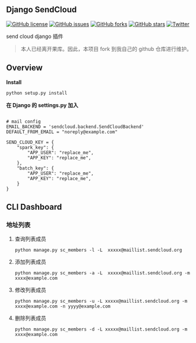 ## Django SendCloud


[![GitHub license](https://img.shields.io/github/license/edison7500/django-sendcloud.svg)](https://github.com/edison7500/django-sendcloud/blob/master/LICENSE)
[![GitHub issues](https://img.shields.io/github/issues/edison7500/django-sendcloud.svg)](https://github.com/edison7500/django-sendcloud/issues)
[![GitHub forks](https://img.shields.io/github/forks/edison7500/django-sendcloud.svg)](https://github.com/edison7500/django-sendcloud/network)
[![GitHub stars](https://img.shields.io/github/stars/edison7500/django-sendcloud.svg)](https://github.com/edison7500/django-sendcloud/stargazers)
[![Twitter](https://img.shields.io/twitter/url/https/github.com/edison7500/django-sendcloud.svg?style=social)](https://twitter.com/intent/tweet?text=Wow:&url=https%3A%2F%2Fgithub.com%2Fedison7500%2Fdjango-sendcloud)


send cloud django 插件

> 本人已经离开果库。因此，本项目 fork 到我自己的 github 仓库进行维护。


## Overview

**Install** 

```.bash
python setup.py install
```

**在 Django 的 settings.py 加入** 

```.python

# mail config
EMAIL_BACKEND = 'sendcloud.backend.SendCloudBackend'
DEFAULT_FROM_EMAIL = "noreply@example.com"

SEND_CLOUD_KEY = {
    "spark_key": {
        "APP_USER": "replace_me",
        "APP_KEY": "replace_me",
    },
    "batch_key": {
        "APP_USER": "replace_me",
        "APP_KEY": "replace_me",
    }
}

```

## CLI Dashboard

### 地址列表

1. 查询列表成员
    ```.shell
    python manage.py sc_members -l -L  xxxxx@maillist.sendcloud.org
    ```
    
2. 添加列表成员

    ```.shell
    python manage.py sc_members -a -L  xxxxx@maillist.sendcloud.org -m xxxx@example.com
    ```
    
3. 修改列表成员
   ```.shell
   python manage.py sc_members -u -L xxxxx@maillist.sendcloud.org -m xxxx@example.com -n yyyy@example.com
   ```

4. 删除列表成员
    ```.shell
    python manage.py sc_members -d -L xxxxx@maillist.sendcloud.org -m xxxx@example.com
    ```
